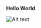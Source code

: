 **Hello World**

![Alt text]([pictures/Home.jpeg](https://github.com/nickaltamore/PortfolioProjects/blob/main/pictures/Home.jpeg)https://github.com/nickaltamore/PortfolioProjects/blob/main/pictures/Home.jpeg)
